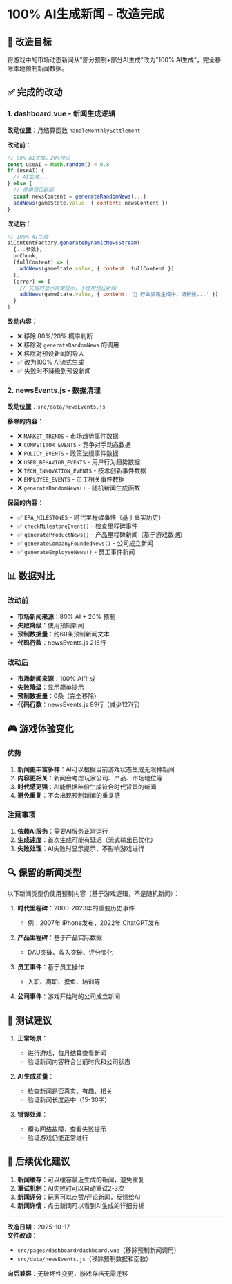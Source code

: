 # 100% AI生成新闻 - 改造完成

## 🎯 改造目标

将游戏中的市场动态新闻从"部分预制+部分AI生成"改为"100% AI生成"，完全移除本地预制新闻数据。

## ✅ 完成的改动

### 1. dashboard.vue - 新闻生成逻辑
**改动位置**：月结算函数 `handleMonthlySettlement`

**改动前**：
```javascript
// 80% AI生成，20%预设
const useAI = Math.random() < 0.8
if (useAI) {
  // AI生成...
} else {
  // 使用预设新闻
  const newsContent = generateRandomNews(...)
  addNews(gameState.value, { content: newsContent })
}
```

**改动后**：
```javascript
// 100% AI生成
aiContentFactory.generateDynamicNewsStream(
  {...参数},
  onChunk,
  (fullContent) => {
    addNews(gameState.value, { content: fullContent })
  },
  (error) => {
    // 失败时显示简单提示，不使用预设新闻
    addNews(gameState.value, { content: '📰 行业资讯生成中，请稍候...' })
  }
)
```

**改动内容**：
- ❌ 移除 80%/20% 概率判断
- ❌ 移除对 `generateRandomNews` 的调用
- ❌ 移除对预设新闻的导入
- ✅ 改为100% AI流式生成
- ✅ 失败时不降级到预设新闻

### 2. newsEvents.js - 数据清理
**改动位置**：`src/data/newsEvents.js`

**移除的内容**：
- ❌ `MARKET_TRENDS` - 市场趋势事件数据
- ❌ `COMPETITOR_EVENTS` - 竞争对手动态数据
- ❌ `POLICY_EVENTS` - 政策法规事件数据
- ❌ `USER_BEHAVIOR_EVENTS` - 用户行为趋势数据
- ❌ `TECH_INNOVATION_EVENTS` - 技术创新事件数据
- ❌ `EMPLOYEE_EVENTS` - 员工相关事件数据
- ❌ `generateRandomNews()` - 随机新闻生成函数

**保留的内容**：
- ✅ `ERA_MILESTONES` - 时代里程碑事件（基于真实历史）
- ✅ `checkMilestoneEvent()` - 检查里程碑事件
- ✅ `generateProductNews()` - 产品里程碑新闻（基于游戏数据）
- ✅ `generateCompanyFoundedNews()` - 公司成立新闻
- ✅ `generateEmployeeNews()` - 员工事件新闻

## 📊 数据对比

### 改动前
- **市场新闻来源**：80% AI + 20% 预制
- **失败降级**：使用预制新闻
- **预制数据量**：约60条预制新闻文本
- **代码行数**：newsEvents.js 216行

### 改动后
- **市场新闻来源**：100% AI生成
- **失败降级**：显示简单提示
- **预制数据量**：0条（完全移除）
- **代码行数**：newsEvents.js 89行（减少127行）

## 🎮 游戏体验变化

### 优势
1. **新闻更丰富多样**：AI可以根据当前游戏状态生成无限种新闻
2. **内容更相关**：新闻会考虑玩家公司、产品、市场地位等
3. **时代感更强**：AI能根据年份生成符合时代背景的新闻
4. **避免重复**：不会出现预制新闻的重复感

### 注意事项
1. **依赖AI服务**：需要AI服务正常运行
2. **生成速度**：首次生成可能有延迟（流式输出已优化）
3. **失败处理**：AI失败时显示提示，不影响游戏进行

## 🔍 保留的新闻类型

以下新闻类型仍使用预制内容（基于游戏逻辑，不是随机新闻）：

1. **时代里程碑**：2000-2023年的重要历史事件
   - 例：2007年 iPhone发布，2022年 ChatGPT发布
   
2. **产品里程碑**：基于产品实际数据
   - DAU突破、收入突破、评分变化
   
3. **员工事件**：基于员工操作
   - 入职、离职、摸鱼、培训等

4. **公司事件**：游戏开始时的公司成立新闻

## 📝 测试建议

1. **正常场景**：
   - 进行游戏，每月结算查看新闻
   - 验证新闻内容符合当前时代和公司状态

2. **AI生成质量**：
   - 检查新闻是否真实、有趣、相关
   - 验证新闻长度适中（15-30字）

3. **错误处理**：
   - 模拟网络故障，查看失败提示
   - 验证游戏仍能正常进行

## 🚀 后续优化建议

1. **新闻缓存**：可以缓存最近生成的新闻，避免重复
2. **重试机制**：AI失败时可以自动重试2-3次
3. **新闻评分**：玩家可以点赞/评论新闻，反馈给AI
4. **新闻详情**：点击新闻可以看到AI生成的详细分析

---

**改造日期**：2025-10-17  
**文件改动**：
- `src/pages/dashboard/dashboard.vue`（移除预制新闻调用）
- `src/data/newsEvents.js`（移除预制数据和函数）

**向后兼容**：无破坏性变更，游戏存档无需迁移

